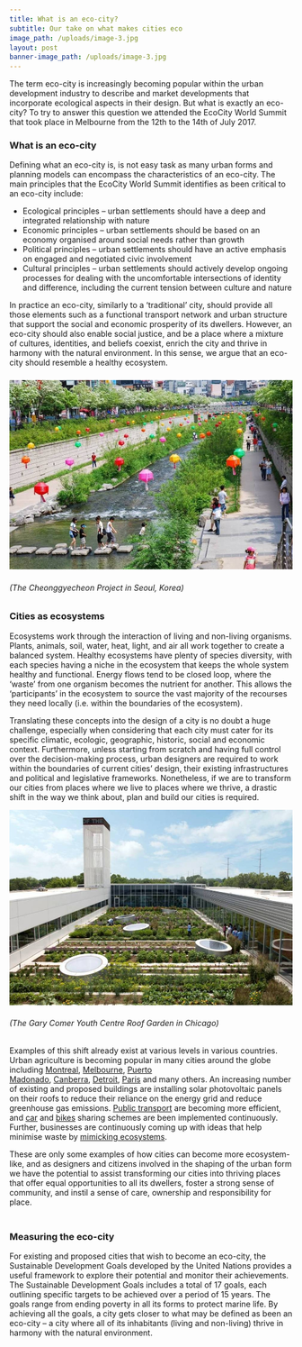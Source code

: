 ```yaml
---
title: What is an eco-city?
subtitle: Our take on what makes cities eco
image_path: /uploads/image-3.jpg
layout: post
banner-image_path: /uploads/image-3.jpg
---
```



The term eco-city is increasingly becoming popular within the urban development industry to describe and market developments that incorporate ecological aspects in their design. But what is exactly an eco-city? To try to answer this question we attended the EcoCity World Summit that took place in Melbourne from the 12th to the 14th of July 2017.

### What is an eco-city

Defining what an eco-city is, is not easy task as many urban forms and planning models can encompass the characteristics of an eco-city. The main principles that the EcoCity World Summit identifies as been critical to an eco-city include:

* Ecological principles – urban settlements should have a deep and integrated relationship with nature
* Economic principles – urban settlements should be based on an economy organised around social needs rather than growth
* Political principles – urban settlements should have an active emphasis on engaged and negotiated civic involvement
* Cultural principles – urban settlements should actively develop ongoing processes for dealing with the uncomfortable intersections of identity and difference, including the current tension between culture and nature

In practice an eco-city, similarly to a ‘traditional’ city, should provide all those elements such as a functional transport network and urban structure that support the social and economic prosperity of its dwellers. However, an eco-city should also enable social justice, and be a place where a mixture of cultures, identities, and beliefs coexist, enrich the city and thrive in harmony with the natural environment. In this sense, we argue that an eco-city should resemble a healthy ecosystem.

### ![](/uploads/versions/image-1---x----943-628x---.jpg)

###### (The Cheonggyecheon Project in Seoul, Korea)

## #

### Cities as ecosystems

Ecosystems work through the interaction of living and non-living organisms. Plants, animals, soil, water, heat, light, and air all work together to create a balanced system. Healthy ecosystems have plenty of species diversity, with each species having a niche in the ecosystem that keeps the whole system healthy and functional. Energy flows tend to be closed loop, where the ‘waste’ from one organism becomes the nutrient for another. This allows the ‘participants’ in the ecosystem to source the vast majority of the recourses they need locally (i.e. within the boundaries of the ecosystem).

Translating these concepts into the design of a city is no doubt a huge challenge, especially when considering that each city must cater for its specific climatic, ecologic, geographic, historic, social and economic context. Furthermore, unless starting from scratch and having full control over the decision-making process, urban designers are required to work within the boundaries of current cities’ design, their existing infrastructures and political and legislative frameworks. Nonetheless, if we are to transform our cities from places where we live to places where we thrive, a drastic shift in the way we think about, plan and build our cities is required.

![](/uploads/versions/image-2---x----946-652x---.jpg)

###### (The Gary Comer Youth Centre Roof Garden in Chicago)

Examples of this shift already exist at various levels in various countries. Urban agriculture is becoming popular in many cities around the globe including&nbsp;[Montreal](http://www.rooftopgardens.alternatives.ca/),&nbsp;[Melbourne](http://www.mysmartgarden.org.au/),&nbsp;[Puerto Madonado](http://caminoverde.org/),&nbsp;[Canberra](http://www.urbanagriculture.org.au/canberra-city-farm/),&nbsp;[Detroit](http://detroitdirt.org/),&nbsp;[Paris](https://www.paris.fr/services-et-infos-pratiques)&nbsp;and many others. An increasing number of existing and proposed buildings are installing solar photovoltaic panels on their roofs to reduce their reliance on the energy grid and reduce greenhouse gas emissions.&nbsp;[Public transport](http://reneweconomy.com.au/adelaide-creates-worlds-first-solar-powered-public-transport-system-32530/) are becoming more efficient, and&nbsp;[car](http://theconversation.com/1-000-cars-and-no-garage-why-car-sharing-works-31179)&nbsp;and&nbsp;[bikes](http://www.icebike.org/bike-share-programs/) sharing schemes are been implemented continuously. Further, businesses are continuously coming up with ideas that help minimise waste by&nbsp;[mimicking ecosystems](https://www.theguardian.com/uk/2003/feb/12/helencarter).

These are only some examples of how cities can become more ecosystem-like, and as designers and citizens involved in the shaping of the urban form we have the potential to assist transforming our cities into thriving places that offer equal opportunities to all its dwellers, foster a strong sense of community, and instil a sense of care, ownership and responsibility for place.

### <br>Measuring the eco-city

For existing and proposed cities that wish to become an eco-city, the Sustainable Development Goals developed by the United Nations provides a useful framework to explore their potential and monitor their achievements. The Sustainable Development Goals includes a total of 17 goals, each outlining specific targets to be achieved over a period of 15 years. The goals range from ending poverty in all its forms to protect marine life. By achieving all the goals, a city gets closer to what may be defined as been an eco-city – a city where all of its inhabitants (living and non-living) thrive in harmony with the natural environment.